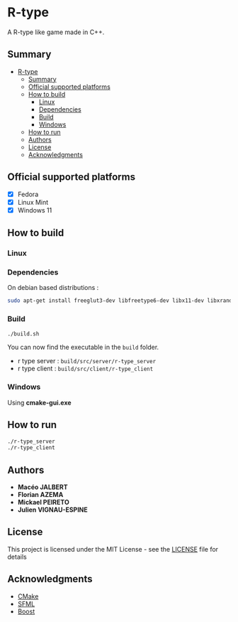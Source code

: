 # R-type

A R-type like game made in C++.

## Summary

- [R-type](#r-type)
  - [Summary](#summary)
  - [Official supported platforms](#official-supported-platforms)
  - [How to build](#how-to-build)
    - [Linux](#linux)
    - [Dependencies](#dependencies)
    - [Build](#build)
    - [Windows](#windows)
  - [How to run](#how-to-run)
  - [Authors](#authors)
  - [License](#license)
  - [Acknowledgments](#acknowledgments)

## Official supported platforms

- [X] Fedora
- [X] Linux Mint
- [X] Windows 11

## How to build

### Linux

### Dependencies

On debian based distributions :

```bash
sudo apt-get install freeglut3-dev libfreetype6-dev libx11-dev libxrandr-dev libudev-dev libgl1-mesa-dev libflac-dev libogg-dev libvorbis-dev libvorbisenc2 libvorbisfile3 libopenal-dev libpthread-stubs0-dev xorg-dev
```

### Build

```bash
./build.sh
```

You can now find the executable in the `build` folder.

- r type server : `build/src/server/r-type_server`
- r type client : `build/src/client/r-type_client`

### Windows

Using **cmake-gui.exe**

## How to run

```bash
./r-type_server
./r-type_client
```

## Authors

- **Macéo JALBERT**
- **Florian AZEMA**
- **Mickael PEIRETO**
- **Julien VIGNAU-ESPINE**

## License

This project is licensed under the MIT License - see the [LICENSE](LICENSE) file for details

## Acknowledgments

- [CMake](https://cmake.org/)
- [SFML](https://www.sfml-dev.org/)
- [Boost](https://www.boost.org/)
